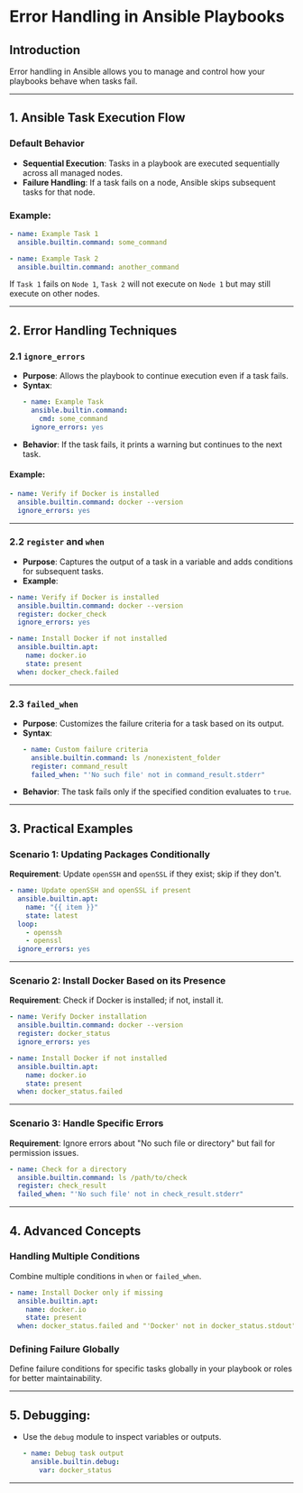 # Error Handling in Ansible Playbooks

## Introduction
Error handling in Ansible allows you to manage and control how your playbooks behave when tasks fail.

---

## 1. Ansible Task Execution Flow

### Default Behavior
- **Sequential Execution**: Tasks in a playbook are executed sequentially across all managed nodes.
- **Failure Handling**: If a task fails on a node, Ansible skips subsequent tasks for that node.

### Example:
```yaml
- name: Example Task 1
  ansible.builtin.command: some_command

- name: Example Task 2
  ansible.builtin.command: another_command
```
If `Task 1` fails on `Node 1`, `Task 2` will not execute on `Node 1` but may still execute on other nodes.

---

## 2. Error Handling Techniques

### 2.1 `ignore_errors`
- **Purpose**: Allows the playbook to continue execution even if a task fails.
- **Syntax**:
  ```yaml
  - name: Example Task
    ansible.builtin.command:
      cmd: some_command
    ignore_errors: yes
  ```
- **Behavior**: If the task fails, it prints a warning but continues to the next task.

#### Example:
```yaml
- name: Verify if Docker is installed
  ansible.builtin.command: docker --version
  ignore_errors: yes
```

---

### 2.2 `register` and `when`
- **Purpose**: Captures the output of a task in a variable and adds conditions for subsequent tasks.
- **Example**:
```yaml
- name: Verify if Docker is installed
  ansible.builtin.command: docker --version
  register: docker_check
  ignore_errors: yes

- name: Install Docker if not installed
  ansible.builtin.apt:
    name: docker.io
    state: present
  when: docker_check.failed
```

---

### 2.3 `failed_when`
- **Purpose**: Customizes the failure criteria for a task based on its output.
- **Syntax**:
  ```yaml
  - name: Custom failure criteria
    ansible.builtin.command: ls /nonexistent_folder
    register: command_result
    failed_when: "'No such file' not in command_result.stderr"
  ```
- **Behavior**: The task fails only if the specified condition evaluates to `true`.

---

## 3. Practical Examples

### Scenario 1: Updating Packages Conditionally
**Requirement**: Update `openSSH` and `openSSL` if they exist; skip if they don't.
```yaml
- name: Update openSSH and openSSL if present
  ansible.builtin.apt:
    name: "{{ item }}"
    state: latest
  loop:
    - openssh
    - openssl
  ignore_errors: yes
```

---

### Scenario 2: Install Docker Based on its Presence
**Requirement**: Check if Docker is installed; if not, install it.
```yaml
- name: Verify Docker installation
  ansible.builtin.command: docker --version
  register: docker_status
  ignore_errors: yes

- name: Install Docker if not installed
  ansible.builtin.apt:
    name: docker.io
    state: present
  when: docker_status.failed
```

---

### Scenario 3: Handle Specific Errors
**Requirement**: Ignore errors about "No such file or directory" but fail for permission issues.
```yaml
- name: Check for a directory
  ansible.builtin.command: ls /path/to/check
  register: check_result
  failed_when: "'No such file' not in check_result.stderr"
```

---

## 4. Advanced Concepts

### Handling Multiple Conditions
Combine multiple conditions in `when` or `failed_when`.
```yaml
- name: Install Docker only if missing
  ansible.builtin.apt:
    name: docker.io
    state: present
  when: docker_status.failed and "'Docker' not in docker_status.stdout"
```

### Defining Failure Globally
Define failure conditions for specific tasks globally in your playbook or roles for better maintainability.

---

## 5. Debugging: 
- Use the `debug` module to inspect variables or outputs.
  ```yaml
  - name: Debug task output
    ansible.builtin.debug:
      var: docker_status
  ```
  
---

